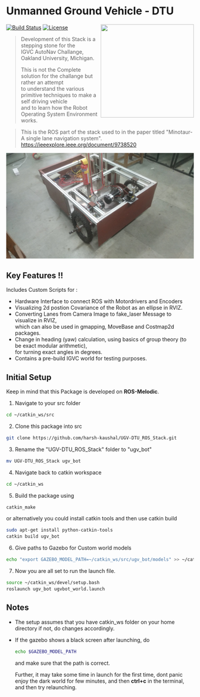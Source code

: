 # Unmanned Ground Vehicle - DTU
<img src="Images/Slack%20Logo.png" width="250" height="250" align="right"/>

[![Build Status](https://travis-ci.org/joemccann/dillinger.svg?branch=master)](https://travis-ci.org/joemccann/dillinger) [![License](https://img.shields.io/badge/License-BSD%203--Clause-blue.svg)](https://opensource.org/licenses/BSD-3-Clause) 

>Development of this Stack is a stepping stone for the \
>IGVC AutoNav Challange, Oakland University, Michigan.
>
>This is not the Complete solution for the challange but rather an attempt \
>to understand the various primitive techniques to make a self driving vehicle \
>and to learn how the Robot Operating System Environment works.

>This is the ROS part of the stack used to in the paper titled "Minotaur-A single lane navigation system".
> https://ieeexplore.ieee.org/document/9738520

<img src="Images/IMG-20220107-WA0026.jpeg"/>

## Key Features !!
Includes Custom Scripts for :
  - Hardware Interface to connect ROS with Motordrivers and Encoders
  - Visualizing 2d postion Covariance of the Robot as an ellipse in RVIZ.
  - Converting Lanes from Camera Image to fake_laser Message to visualize in RVIZ,\
     which can also be used in gmapping, MoveBase and Costmap2d packages.
  - Change in heading (yaw) calculation, using basics of group theory (to be exact modular arithmetic), \
     for turning exact angles in degrees. 
  - Contains a pre-build IGVC world for testing purposes.

## Initial Setup
Keep in mind that this Package is developed on **ROS-Melodic**.

1. Navigate to your src folder 
```sh 
cd ~/catkin_ws/src 
```
2. Clone this package into src
```sh
git clone https://github.com/harsh-kaushal/UGV-DTU_ROS_Stack.git
```
3. Rename the "UGV-DTU_ROS_Stack" folder to "ugv_bot"
```sh
mv UGV-DTU_ROS_Stack ugv_bot
```
4. Navigate back to catkin workspace
```sh
cd ~/catkin_ws
```
5. Build the package using
  ```sh
  catkin_make
  ```
  or alternatively you could install catkin tools and then use catkin build 
  ```sh
  sudo apt-get install python-catkin-tools
  catkin build ugv_bot 
  ```
6. Give paths to Gazebo for Custom world models
```sh
echo "export GAZEBO_MODEL_PATH=~/catkin_ws/src/ugv_bot/models" >> ~/catkin_ws/devel/setup.bash
```
7. Now you are all set to run the launch file.
```sh
source ~/catkin_ws/devel/setup.bash
roslaunch ugv_bot ugvbot_world.launch
```

## Notes
- The setup assumes that you have catkin_ws folder on your home directory if not, do changes accordingly.

- If the gazebo shows a black screen after launching, do
  ```sh
  echo $GAZEBO_MODEL_PATH 
  ```
  and make sure that the path is correct.

  Further, it may take some time in launch for the first time, dont panic enjoy the dark world for few minutes,
  and then  **ctrl+c** in the terminal, and then try relaunching.









